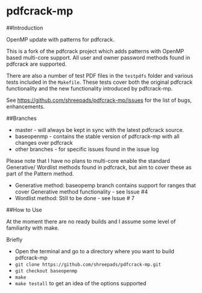 # pdfcrack-mp

##Introduction

OpenMP update with patterns for pdfcrack.

This is a fork of the pdfcrack project which adds patterns with OpenMP based multi-core support. All user and owner password methods found in pdfcrack are supported.

There are also a number of test PDF files in the `testpdfs` folder and various tests included in the `Makefile`. These tests cover both the original pdfcrack functionality and the new functionality introduced by pdfcrack-mp.

See https://github.com/shreepads/pdfcrack-mp/issues for the list of bugs, enhancements.

##Branches

* master - will always be kept in sync with the latest pdfcrack source.
* baseopenmp - contains the stable version of pdfcrack-mp with all changes over pdfcrack
* other branches - for specific issues found in the issue log

Please note that I have no plans to multi-core enable the standard Generative/ Wordlist methods found in pdfcrack, but aim to cover these as part of the Pattern method.
* Generative method: baseopemp branch contains support for ranges that cover Generative method functionality - see Issue #4
* Wordlist method: Still to be done - see Issue # 7

##How to Use

At the moment there are no ready builds and I assume some level of familiarity with make.

Briefly
* Open the terminal and go to a directory where you want to build pdfcrack-mp
* `git clone https://github.com/shreepads/pdfcrack-mp.git`
* `git checkout baseopenmp`
* `make`
* `make testall` to get an idea of the options supported
